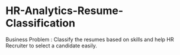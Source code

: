 # HR-Analytics-Resume-Classification
Business Problem : Classify the resumes based on skills and help HR Recruiter to select a candidate easily.

